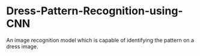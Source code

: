 # Dress-Pattern-Recognition-using-CNN
An image recognition model which is capable of identifying the pattern on a dress image.
